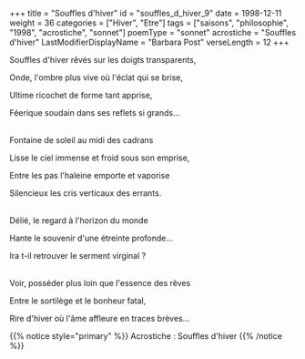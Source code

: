 +++
title = "Souffles d'hiver"
id = "souffles_d_hiver_9"
date = 1998-12-11
weight = 36
categories = ["Hiver", "Etre"]
tags = ["saisons", "philosophie", "1998", "acrostiche", "sonnet"]
poemType = "sonnet"
acrostiche = "Souffles d'hiver"
LastModifierDisplayName = "Barbara Post"
verseLength = 12
+++

Souffles d'hiver rêvés sur les doigts transparents,

Onde, l'ombre plus vive où l'éclat qui se brise,

Ultime ricochet de forme tant apprise,

Féerique soudain dans ses reflets si grands...

 \
Fontaine de soleil au midi des cadrans

Lisse le ciel immense et froid sous son emprise,

Entre les pas l'haleine emporte et vaporise

Silencieux les cris verticaux des errants.

 \
Délié, le regard à l'horizon du monde

Hante le souvenir d'une étreinte profonde...

Ira t-il retrouver le serment virginal ?

 \
Voir, posséder plus loin que l'essence des rêves

Entre le sortilège et le bonheur fatal,

Rire d'hiver où l'âme affleure en traces brèves...

{{% notice style="primary" %}}
Acrostiche : Souffles d'hiver
{{% /notice %}}
